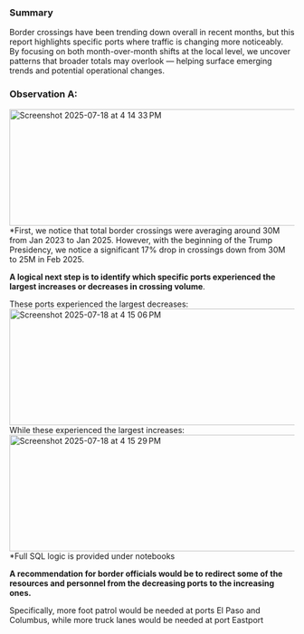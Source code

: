### **Summary**

Border crossings have been trending down overall in recent months, but this report highlights specific ports where traffic is changing more noticeably. By focusing on both month-over-month shifts at the local level, we uncover patterns that broader totals may overlook — helping surface emerging trends and potential operational changes.

### **Observation A:**
<img width="898" height="206" alt="Screenshot 2025-07-18 at 4 14 33 PM" src="https://github.com/user-attachments/assets/e474f680-8ea4-4b6c-bb15-c389f12bfb3e" />
*First, we notice that total border crossings were averaging around 30M from Jan 2023 to Jan 2025. However, with the beginning of the Trump Presidency, we notice a significant 17% drop in crossings down from 30M to 25M in Feb 2025.

**A logical next step is to identify which specific ports experienced the largest increases or decreases in crossing volume**.

 These ports experienced the largest decreases:
<img width="898" height="206" alt="Screenshot 2025-07-18 at 4 15 06 PM" src="https://github.com/user-attachments/assets/dabf3418-16f4-4fda-83c1-942bbcb58bd2" />
While these experienced the largest increases:
<img width="898" height="206" alt="Screenshot 2025-07-18 at 4 15 29 PM" src="https://github.com/user-attachments/assets/72dab88b-9f64-4fbb-8da9-35543270eddc" />
*Full SQL logic is provided under notebooks

**A recommendation for border officials would be to redirect some of the resources and personnel from the decreasing ports to the increasing ones.**

Specifically, more foot patrol would be needed at ports El Paso and Columbus, while more truck lanes would be needed at port Eastport

